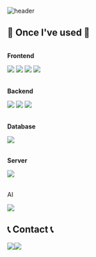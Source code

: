 ![header](https://capsule-render.vercel.app/api?type=waving&color=gradient&height=150&section=header&text=Backend-Developer&fontSize=60)
<br>

## 🔨 Once I've used 🔨
<div style="display:flex; flex-direction:column; align-items:flex-start;">
  <!--Frontend-->
      <p><strong>Frontend</strong></p>
    <div>
        <img src="https://img.shields.io/badge/HTML5-E34F26?style=flat-square&logo=html5&logoColor=white"> 
        <img src="https://img.shields.io/badge/CSS-1572B6?style=flat-square&logo=css3&logoColor=white"> 
        <img src="https://img.shields.io/badge/JavaScript-F7DF1E?style=flat-square&logo=javascript&logoColor=black"> 
        <img src="https://img.shields.io/badge/REACT-61DAFB?style=flat-square&logo=react&logoColor=white"> 
    </div>
  <br>
    <!-- Backend -->
    <p><strong>Backend</strong></p>
    <div>
        <img src="https://img.shields.io/badge/Java-007396?style=for-the-badge&logo=Java&logoColor=white"> 
        <img src="https://img.shields.io/badge/Python-3776AB?style=for-the-badge&logo=Python&logoColor=white">
        <img src="https://img.shields.io/badge/Spring Boot-6DB33F?style=for-the-badge&logo=spring boot&logoColor=white"> 
    </div>
  <br>
    <p><strong>Database</strong></p>
    <div>
        <img src="https://img.shields.io/badge/mysql-4479A1?style=for-the-badge&logo=mysql&logoColor=white"> 
    </div>
  <br>
    <!-- Server -->
    <p><strong>Server</strong></p>
    <div>
        <img src="https://img.shields.io/badge/Google Cloud-4285F4?style=for-the-badge&logo=googlecloud&logoColor=white"> 
    </div>
  <br>
    <!-- AI -->
    <p><string>AI</string></p>
    <div>
        <img src="https://img.shields.io/badge/Python-3776AB?style=for-the-badge&logo=Python&logoColor=white"> <br>
</div>

## 📞 Contact 📞
<div style="display:flex; flex-direction:row;">
    <a href="mailto:gwonhajin2@gmail.com">
        <img src="https://img.shields.io/badge/Gmail-EA4335?style=for-the-badge&logo=Gmail&logoColor=white"> 
    </a>
    <a href="https://www.instagram.com/everlazing_hajin">
        <img src="https://img.shields.io/badge/Instagram-E4405F?style=for-the-badge&logo=Instagram&logoColor=white"> 
    </a>
</div>
